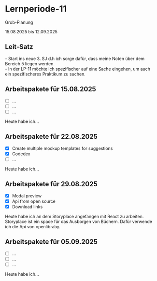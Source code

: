 # Lernperiode-11
Grob-Planung

15.08.2025 bis 12.09.2025

## Leit-Satz

*-* Start ins neue 3. SJ d.h ich sorge dafür, dass meine Noten über dem Bereich 5 liegen werden. </br>
*-* In der LP-11 möchte ich spezifischer auf eine Sache eingehen, um auch ein spezifischeres Praktikum zu suchen.

## Arbeitspakete für 15.08.2025

- [ ] ...
- [ ] ...
- [ ] ...

Heute habe ich...

## Arbeitspakete für 22.08.2025

- [x] Create multiple mockup templates for suggestions
- [x] Codedex
- [ ] ...

Heute habe ich...

## Arbeitspakete für 29.08.2025

- [x] Modal preview
- [x] Api from open source
- [x] Download links

Heute habe ich an dem Storyplace angefangen mit React zu arbeiten. Storyplace ist ein space für das Ausborgen von Büchern. Dafür verwende ich die Api von openlibraby.

## Arbeitspakete für 05.09.2025

- [ ] ...
- [ ] ...
- [ ] ...

Heute habe ich...
